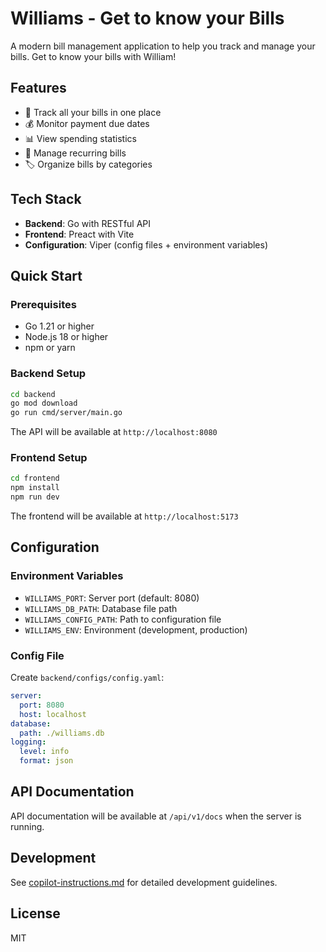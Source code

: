 # Williams - Get to know your Bills
A modern bill management application to help you track and manage your bills. Get to know your bills with William!

## Features

- 📝 Track all your bills in one place
- 💰 Monitor payment due dates
- 📊 View spending statistics
- 🔄 Manage recurring bills
- 🏷️ Organize bills by categories

## Tech Stack

- **Backend**: Go with RESTful API
- **Frontend**: Preact with Vite
- **Configuration**: Viper (config files + environment variables)

## Quick Start

### Prerequisites

- Go 1.21 or higher
- Node.js 18 or higher
- npm or yarn

### Backend Setup

```bash
cd backend
go mod download
go run cmd/server/main.go
```

The API will be available at `http://localhost:8080`

### Frontend Setup

```bash
cd frontend
npm install
npm run dev
```

The frontend will be available at `http://localhost:5173`

## Configuration

### Environment Variables

- `WILLIAMS_PORT`: Server port (default: 8080)
- `WILLIAMS_DB_PATH`: Database file path
- `WILLIAMS_CONFIG_PATH`: Path to configuration file
- `WILLIAMS_ENV`: Environment (development, production)

### Config File

Create `backend/configs/config.yaml`:

```yaml
server:
  port: 8080
  host: localhost
database:
  path: ./williams.db
logging:
  level: info
  format: json
```

## API Documentation

API documentation will be available at `/api/v1/docs` when the server is running.

## Development

See [copilot-instructions.md](./copilot-instructions.md) for detailed development guidelines.

## License

MIT
